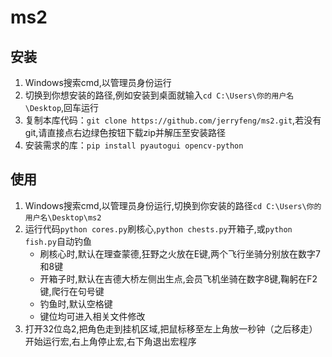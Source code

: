 # ms2

## 安装
1. Windows搜索cmd,以管理员身份运行
2. 切换到你想安装的路径,例如安装到桌面就输入`cd C:\Users\你的用户名\Desktop`,回车运行
3. 复制本库代码：`git clone https://github.com/jerryfeng/ms2.git`,若没有git,请直接点右边绿色按钮下载zip并解压至安装路径
5. 安装需求的库：`pip install pyautogui opencv-python`

## 使用
1. Windows搜索cmd,以管理员身份运行,切换到你安装的路径`cd C:\Users\你的用户名\Desktop\ms2`
2. 运行代码`python cores.py`刷核心,`python chests.py`开箱子,或`python fish.py`自动钓鱼
    * 刷核心时,默认在理查蒙德,狂野之火放在E键,两个飞行坐骑分别放在数字7和8键
    * 开箱子时,默认在吉德大桥左侧出生点,会员飞机坐骑在数字8键,鞠躬在F2键,爬行在句号键
    * 钓鱼时,默认空格键
    * 键位均可进入相关文件修改
3. 打开32位岛2,把角色走到挂机区域,把鼠标移至左上角放一秒钟（之后移走）开始运行宏,右上角停止宏,右下角退出宏程序
